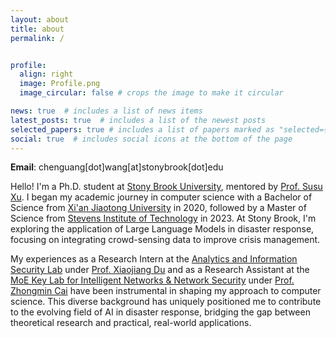 ```yaml
---
layout: about
title: about
permalink: /


profile:
  align: right
  image: Profile.png
  image_circular: false # crops the image to make it circular

news: true  # includes a list of news items
latest_posts: true  # includes a list of the newest posts
selected_papers: true # includes a list of papers marked as "selected={true}"
social: true  # includes social icons at the bottom of the page
---
```

**Email**: chenguang[dot]wang[at]stonybrook[dot]edu


Hello! I'm a Ph.D. student at [Stony Brook University](https://www.stonybrook.edu/), mentored by [Prof. Susu Xu](http://susu-xu.com). I began my academic journey in computer science with a Bachelor of Science from [Xi'an Jiaotong University](http://en.xjtu.edu.cn/) in 2020, followed by a Master of Science from [Stevens Institute of Technology](https://www.stevens.edu/) in 2023. At Stony Brook, I'm exploring the application of Large Language Models in disaster response, focusing on integrating crowd-sensing data to improve crisis management.

My experiences as a Research Intern at the [Analytics and Information Security Lab](https://www.stevens.edu/aiseclab) under [Prof. Xiaojiang Du](https://www.stevens.edu/profile/xdu16) and as a Research Assistant at the [MoE Key Lab for Intelligent Networks & Network Security](https://nskeylab.xjtu.edu.cn/) under [Prof. Zhongmin Cai](https://gr.xjtu.edu.cn/web/zmcai/english-version) have been instrumental in shaping my approach to computer science. This diverse background has uniquely positioned me to contribute to the evolving field of AI in disaster response, bridging the gap between theoretical research and practical, real-world applications.






